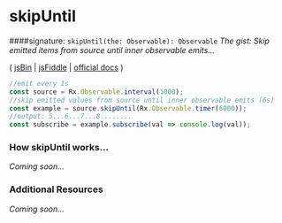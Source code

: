 # skipUntil
####signature: `skipUntil(the: Observable): Observable`
*The gist: Skip emitted items from source until inner observable emits...*

( [jsBin](http://jsbin.com/tapizososu/1/edit?js,console) | [jsFiddle](https://jsfiddle.net/btroncone/xLu8nf77/) | [official docs](http://reactivex.io/rxjs/class/es6/Observable.js~Observable.html#instance-method-skipUntil) )

```js
//emit every 1s
const source = Rx.Observable.interval(1000);
//skip emitted values from source until inner observable emits (6s)
const example = source.skipUntil(Rx.Observable.timer(6000));
//output: 5...6...7...8........
const subscribe = example.subscribe(val => console.log(val));
```

### How skipUntil works...
*Coming soon...*


### Additional Resources
*Coming soon...*